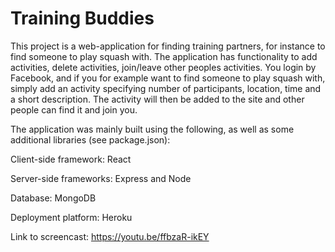 # Training Buddies

This project is a web-application for finding training partners, for instance to find someone to play squash with.
The application has functionality to add activities, delete activities, join/leave other peoples activities.
You login by Facebook, and if you for example want to find someone to play squash with, simply add an activity specifying number of participants, location, time and a short description. The activity will then be added to the site and other people can find it and join you.

The application was mainly built using the following, as well as some additional libraries (see package.json):

Client-side framework: React

Server-side frameworks: Express and Node

Database: MongoDB

Deployment platform: Heroku

Link to screencast: https://youtu.be/ffbzaR-ikEY


